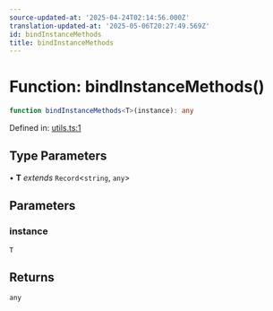 ```yaml
---
source-updated-at: '2025-04-24T02:14:56.000Z'
translation-updated-at: '2025-05-06T20:27:49.569Z'
id: bindInstanceMethods
title: bindInstanceMethods
---
```


<!-- DO NOT EDIT: this page is autogenerated from the type comments -->

# Function: bindInstanceMethods()

```ts
function bindInstanceMethods<T>(instance): any
```

Defined in: [utils.ts:1](https://github.com/TanStack/pacer/blob/main/packages/pacer/src/utils.ts#L1)

## Type Parameters

• **T** *extends* `Record`\<`string`, `any`\>

## Parameters

### instance

`T`

## Returns

`any`
